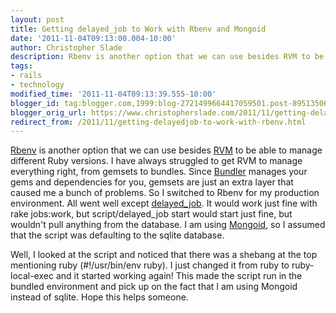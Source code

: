 ```yaml
---
layout: post
title: Getting delayed_job to Work with Rbenv and Mongoid
date: '2011-11-04T09:13:00.004-10:00'
author: Christopher Slade
description: Rbenv is another option that we can use besides RVM to be able to manage different Ruby versions.
tags:
- rails
- technology
modified_time: '2011-11-04T09:13:39.555-10:00'
blogger_id: tag:blogger.com,1999:blog-2721499664417059501.post-8951350656185964873
blogger_orig_url: https://www.christopherslade.com/2011/11/getting-delayedjob-to-work-with-rbenv.html
redirect_from: /2011/11/getting-delayedjob-to-work-with-rbenv.html
---
```


[Rbenv](https://github.com/sstephenson/rbenv) is another option that we can use besides [RVM](http://beginrescueend.com/) to be able to manage different Ruby versions.  I have always struggled to get RVM to manage everything right, from gemsets to bundles. Since [Bundler](http://gembundler.com/) manages your gems and dependencies for you, gemsets are just an extra layer that caused me a bunch of problems.  So I switched to Rbenv for my production environment.  All went well except [delayed_job](http://blog.leetsoft.com/delayed_job/). It would work just fine with rake jobs:work, but script/delayed_job start would start just fine, but wouldn't pull anything from the database. I am using [Mongoid](http://mongoid.org/), so I assumed that the script was defaulting to the sqlite database.


Well, I looked at the script and noticed that there was a shebang at the top mentioning ruby (#!/usr/bin/env ruby). I just changed it from ruby to ruby-local-exec and it started working again! This made the script run in the bundled environment and pick up on the fact that I am using Mongoid instead of sqlite. Hope this helps someone.
